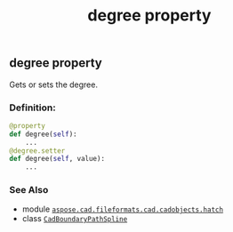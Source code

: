 ﻿---
title: degree property
second_title: Aspose.CAD for Python via .NET API References
description: 
type: docs
weight: 60
url: /python-net/aspose.cad.fileformats.cad.cadobjects.hatch/cadboundarypathspline/degree/
is_root: false
---

## degree property


Gets or sets the degree.
### Definition:
```python
@property
def degree(self):
    ...
@degree.setter
def degree(self, value):
    ...
```

### See Also
* module [`aspose.cad.fileformats.cad.cadobjects.hatch`](../../)
* class [`CadBoundaryPathSpline`](/cad/python-net/aspose.cad.fileformats.cad.cadobjects.hatch/cadboundarypathspline)
